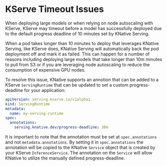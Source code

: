 # KServe Timeout Issues

When deploying large models or when relying on node autoscaling with KServe, KServe may timeout before a model has successfully deployed due to the default progress deadline of 10 minutes set by KNative Serving.

When a pod takes longer than 10 minutes to deploy that leverages KNative Serving, like KServe does, KNative Serving will automatically back the pod deployment off and mark it as failed.  This can happen for a number of reasons including deploying large models that take longer than 10m minutes to pull from S3 or if you are leveraging node autoscaling to reduce the consumption of expensive GPU nodes.

To resolve this issue, KNative supports an annotion that can be added to a KServe `ServingRuntime` that can be updated to set a custom progress-deadline for your application:

```yaml
apiVersion: serving.kserve.io/v1alpha1
kind: ServingRuntime
metadata:
  name: my-serving-runtime
spec:
  annotations:
    serving.knative.dev/progress-deadline: 30m
```

It is important to note that the annotation must be set at `spec.annotations` and not `metadata.annotations`.  By setting it in `spec.annotations` the annotation will be copied to the KNative `Service` object that is created by your KServe `InferenceService`.  The annotation on the `Service` will allow KNative to utilize the manually defined progress-deadline.
